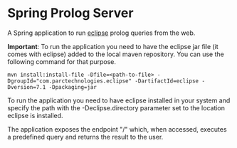 # Spring Prolog Server

A Spring application to run [eclipse](http://www.eclipseclp.org/) prolog queries from the web.

**Important**: To run the application you need to have the eclipse jar file (it comes with eclipse) added to
the local maven repository. You can use the following command for that purpose.

`mvn install:install-file -Dfile=<path-to-file> -DgroupId="com.parctechnologies.eclipse" -DartifactId=eclipse -Dversion=7.1 -Dpackaging=jar`

To run the application you need to have eclipse installed in your system and specify the path
with the -Declipse.directory parameter set to the location eclipse is installed.

The application exposes the endpoint "/" which, when accessed, executes a predefined
query and returns the result to the user.
